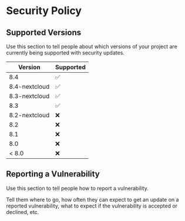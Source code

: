 # Security Policy

## Supported Versions

Use this section to tell people about which versions of your project are
currently being supported with security updates.

| Version       | Supported          |
| --------------| ------------------ |
| 8.4           | :white_check_mark: |
| 8.4-nextcloud | :white_check_mark: |
| 8.3-nextcloud | :white_check_mark: |
| 8.3           | :white_check_mark: |
| 8.2-nextcloud | :x:                |
| 8.2           | :x:                |
| 8.1           | :x:                |
| 8.0           | :x:                |
| < 8.0         | :x:                |

## Reporting a Vulnerability

Use this section to tell people how to report a vulnerability.

Tell them where to go, how often they can expect to get an update on a
reported vulnerability, what to expect if the vulnerability is accepted or
declined, etc.
